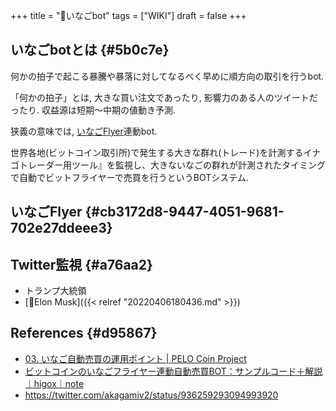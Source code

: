 +++
title = "📝いなごbot"
tags = ["WIKI"]
draft = false
+++

## いなごbotとは {#5b0c7e}

何かの拍子で起こる暴騰や暴落に対してなるべく早めに順方向の取引を行うbot.

「何かの拍子」とは, 大きな買い注文であったり, 影響力のある人のツイートだったり. 収益源は短期～中期の値動き予測.

狭義の意味では, [いなごFlyer](https://inagoflyer.appspot.com/)連動bot.

世界各地(ビットコイン取引所)で発生する大きな群れ(トレード)を計測するイナゴトレーダー用ツール』を監視し、大きないなごの群れが計測されたタイミングで自動でビットフライヤーで売買を行うというBOTシステム.


## いなごFlyer {#cb3172d8-9447-4051-9681-702e27ddeee3}


## Twitter監視 {#a76aa2}

-   トランプ大統領
-   [👨Elon Musk]({{< relref "20220406180436.md" >}})


## References {#d95867}

-   [03. いなご自動売買の運用ポイント | PELO Coin Project](http://pelo2coin.com/docs/btcst-for-bitflyer/%E5%9F%BA%E6%9C%AC%E7%9A%84%E3%81%AA%E4%BD%BF%E3%81%84%E3%81%8B%E3%81%9F/03-%E3%81%84%E3%81%AA%E3%81%94%E8%87%AA%E5%8B%95%E5%A3%B2%E8%B2%B7%E3%81%AE%E9%81%8B%E7%94%A8%E3%83%9D%E3%82%A4%E3%83%B3%E3%83%88/)
-   [ビットコインのいなごフライヤー連動自動売買BOT：サンプルコード＋解説｜higox｜note](https://note.com/higox/n/nec9173b3ab77)
-   <https://twitter.com/akagamiv2/status/936259293094993920>
